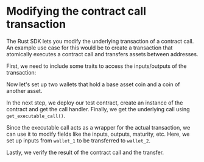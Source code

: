 # Modifying the contract call transaction

The Rust SDK lets you modify the underlying transaction of a contract call. An example use case for this would be to create a transaction that atomically executes a contract call and transfers assets between addresses. 

First, we need to include some traits to access the inputs/outputs of the transaction:

[//]: # (```rust,ignore)
[//]: # ({{#include ../../../examples/cookbook/src/lib.rs:modify_call_inputs_include}})
[//]: # (```)

Now let's set up two wallets that hold a base asset coin and a coin of another asset.

[//]: # (```rust,ignore)
[//]: # ({{#include ../../../examples/cookbook/src/lib.rs:modify_call_inputs_setup}})
[//]: # (```)

In the next step, we deploy our test contract, create an instance of the contract and get the call handler. Finally, we get the underlying call using `get_executable_call()`. 

[//]: # (```rust,ignore)
[//]: # ({{#include ../../../examples/cookbook/src/lib.rs:modify_call_inputs_instance}})
[//]: # (```)

Since the executable call acts as a wrapper for the actual transaction, we can use it to modify fields like the inputs, outputs, maturity, etc. Here, we set up inputs from `wallet_1` to be transferred to `wallet_2`.

[//]: # (```rust,ignore)
[//]: # ({{#include ../../../examples/cookbook/src/lib.rs:modify_call_inputs_execute}})
[//]: # (```)

Lastly, we verify the result of the contract call and the transfer.

[//]: # (```rust,ignore)
[//]: # ({{#include ../../../examples/cookbook/src/lib.rs:modify_call_inputs_verify}})
[//]: # (```)